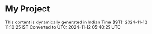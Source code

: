 # My Project

This content is dynamically generated in Indian Time (IST): 2024-11-12 11:10:25 IST
Converted to UTC: 2024-11-12 05:40:25 UTC
